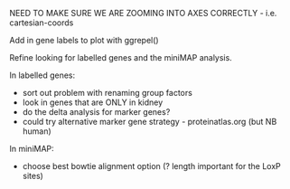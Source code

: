 NEED TO MAKE SURE WE ARE ZOOMING INTO AXES CORRECTLY - i.e. cartesian-coords

Add in gene labels to plot with ggrepel()

Refine looking for labelled genes and the miniMAP analysis.  

In labelled genes:
- sort out problem with renaming group factors  
- look in genes that are ONLY in kidney  
- do the delta analysis for marker genes?  
- could try alternative marker gene strategy - proteinatlas.org (but NB human)

In miniMAP:
- choose best bowtie alignment option (? length important for the LoxP sites) 



